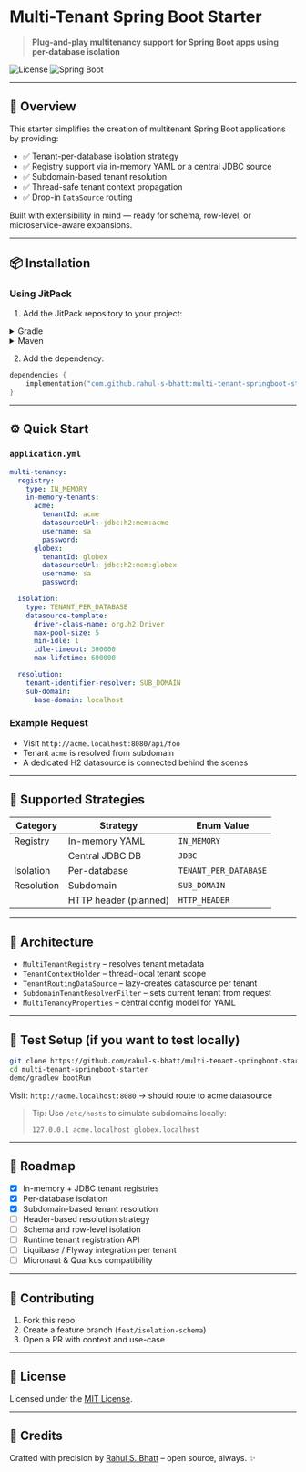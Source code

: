 # Multi-Tenant Spring Boot Starter

> **Plug-and-play multitenancy support for Spring Boot apps using per-database isolation**

![License](https://img.shields.io/badge/license-MIT-green)
![Spring Boot](https://img.shields.io/badge/spring--boot-3.1+-blue)

---

## 🚀 Overview

This starter simplifies the creation of multitenant Spring Boot applications by providing:

* ✅ Tenant-per-database isolation strategy
* ✅ Registry support via in-memory YAML or a central JDBC source
* ✅ Subdomain-based tenant resolution
* ✅ Thread-safe tenant context propagation
* ✅ Drop-in `DataSource` routing

Built with extensibility in mind — ready for schema, row-level, or microservice-aware expansions.

---

## 📦 Installation

### Using JitPack

1. Add the JitPack repository to your project:

<details>
<summary>Gradle</summary>

```kotlin
repositories {
    maven { url = uri("https://jitpack.io") }
}
```

</details>

<details>
<summary>Maven</summary>

```xml
<repositories>
  <repository>
    <id>jitpack.io</id>
    <url>https://jitpack.io</url>
  </repository>
</repositories>
```

</details>

2. Add the dependency:

```kotlin
dependencies {
    implementation("com.github.rahul-s-bhatt:multi-tenant-springboot-starter:0.1.0-SNAPSHOT")
}
```

---

## ⚙️ Quick Start

### `application.yml`

```yaml
multi-tenancy:
  registry:
    type: IN_MEMORY
    in-memory-tenants:
      acme:
        tenantId: acme
        datasourceUrl: jdbc:h2:mem:acme
        username: sa
        password:
      globex:
        tenantId: globex
        datasourceUrl: jdbc:h2:mem:globex
        username: sa
        password:

  isolation:
    type: TENANT_PER_DATABASE
    datasource-template:
      driver-class-name: org.h2.Driver
      max-pool-size: 5
      min-idle: 1
      idle-timeout: 300000
      max-lifetime: 600000

  resolution:
    tenant-identifier-resolver: SUB_DOMAIN
    sub-domain:
      base-domain: localhost
```

### Example Request

* Visit `http://acme.localhost:8080/api/foo`
* Tenant `acme` is resolved from subdomain
* A dedicated H2 datasource is connected behind the scenes

---

## 🧩 Supported Strategies

| Category   | Strategy              | Enum Value            |
| ---------- | --------------------- | --------------------- |
| Registry   | In-memory YAML        | `IN_MEMORY`           |
|            | Central JDBC DB       | `JDBC`                |
| Isolation  | Per-database          | `TENANT_PER_DATABASE` |
| Resolution | Subdomain             | `SUB_DOMAIN`          |
|            | HTTP header (planned) | `HTTP_HEADER`         |

---

## 🧱 Architecture

* `MultiTenantRegistry` – resolves tenant metadata
* `TenantContextHolder` – thread-local tenant scope
* `TenantRoutingDataSource` – lazy-creates datasource per tenant
* `SubdomainTenantResolverFilter` – sets current tenant from request
* `MultiTenancyProperties` – central config model for YAML

---

## 🧪 Test Setup (if you want to test locally)

```bash
git clone https://github.com/rahul-s-bhatt/multi-tenant-springboot-starter.git
cd multi-tenant-springboot-starter
demo/gradlew bootRun
```

Visit: `http://acme.localhost:8080` → should route to acme datasource

> Tip: Use `/etc/hosts` to simulate subdomains locally:
>
> ```
> 127.0.0.1 acme.localhost globex.localhost
> ```

---

## 🔭 Roadmap

* [x] In-memory + JDBC tenant registries
* [x] Per-database isolation
* [x] Subdomain-based tenant resolution
* [ ] Header-based resolution strategy
* [ ] Schema and row-level isolation
* [ ] Runtime tenant registration API
* [ ] Liquibase / Flyway integration per tenant
* [ ] Micronaut & Quarkus compatibility

---

## 🤝 Contributing

1. Fork this repo
2. Create a feature branch (`feat/isolation-schema`)
3. Open a PR with context and use-case

---

## 📝 License

Licensed under the [MIT License](https://opensource.org/licenses/MIT).

---

## 🧠 Credits

Crafted with precision by [Rahul S. Bhatt](https://github.com/rahul-s-bhatt) – open source, always. ✨
